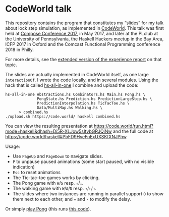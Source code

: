 CodeWorld talk
==============

This repository contains the program that constitutes my “slides“ for my talk
about lock step simulation, as implemented in [CodeWorld]. This talk was first
held at [Compose Conference 2017], in May 2017, and later at the PLclub at the
University of Pennsylvania, the Haskell Hackers meetup in the Bay Area, ICFP
2017 in Oxford and the Comcast Functional Programming conference 2018 in
Philly.

For more details, see the [extended version of the experience
report](https://arxiv.org/abs/1705.09704) on that topic.

The slides are actually implemented in CodeWorld itself, as one large
`interactionOf`. I wrote the code locally, and in several modules. Using the
hack that is called [hs-all-in-one] I combine and upload the code:

    hs-all-in-one Abstractions.hs Combinators.hs Main.hs Pong.hs \
                  PongState.hs Prediction.hs PredictionLargeStep.hs \
                  PredictionInterpolation.hs TicTacToe.hs \
                  Data/MultiMap.hs Walking.hs \
		  > combined.hs
    ./upload.sh https://code.world/ haskell combined.hs

You can view the resulting presentation at
<https://code.world/run.html?mode=haskell&dhash=Di5R-XLJow5sItvbGRJQiNw>
and the full code at
<https://code.world/haskell#PbFD9HveFnExUXSKfXNJPhw>.

Usage:
 * Use `PageUp` and `PageDown` to navigate slides.
 * `P` to unpause paused animations (some start paused, with no visible indication)
 * `Esc` to reset animations
 * The Tic-tac-toe games works by clicking.
 * The Pong game with `W`/`S` resp. `↑`/`↓`.
 * The walking game with `W`/`A`/`D` resp. `↑`/`←`/`→`.
 * The slides where two instances are running in parallel support `O` to show
   them next to each other, and `=` and `-` to modify the delay.

Or simply [play Pong] (this runs [this code]).

[CodeWorld]: https://code.world/
[Compose Conference 2017]: http://www.composeconference.org/2017/program/
[hs-all-in-one]: https://github.com/nomeata/hs-all-in-one
[play Pong]: https://is.gd/codeworldpong
[this code]: https://is.gd/pongcode
